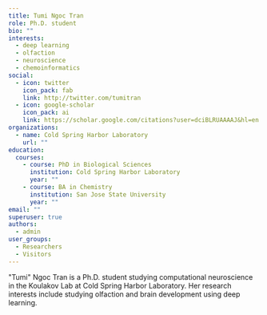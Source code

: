 ```yaml
---
title: Tumi Ngoc Tran
role: Ph.D. student
bio: ""
interests:
  - deep learning
  - olfaction
  - neuroscience
  - chemoinformatics
social:
  - icon: twitter
    icon_pack: fab
    link: http://twitter.com/tumitran
  - icon: google-scholar
    icon_pack: ai
    link: https://scholar.google.com/citations?user=dciBLRUAAAAJ&hl=en
organizations:
  - name: Cold Spring Harbor Laboratory
    url: ""
education:
  courses:
    - course: PhD in Biological Sciences
      institution: Cold Spring Harbor Laboratory
      year: ""
    - course: BA in Chemistry
      institution: San Jose State University
      year: ""
email: ""
superuser: true
authors:
  - admin
user_groups:
  - Researchers
  - Visitors
---
```

"Tumi" Ngoc Tran is a Ph.D. student studying computational neuroscience in the Koulakov Lab at Cold Spring Harbor Laboratory. Her research interests include studying olfaction and brain development using deep learning.